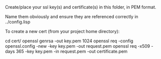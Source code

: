 Create/place your ssl key(s) and certificate(s) in this folder, in PEM format.

Name them obviously and ensure they are referenced correctly in ../config.lisp

To create a new cert (from your project home directory):

cd cert/
openssl genrsa -out key.pem 1024
openssl req -config openssl.config -new -key key.pem -out request.pem
openssl req -x509 -days 365 -key key.pem -in request.pem -out certificate.pem
